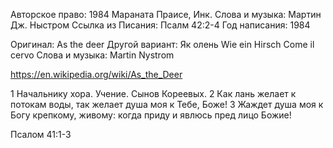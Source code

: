 Авторское право: 1984 Мараната Праисе, Инк.
Слова и музыка: Мартин Дж. Ныстром
Ссылка из Писания: Псалм 42:2-4
Год написания: 1984

Оригинал: 
As the deer
Другой вариант: 
Як олень
Wie ein Hirsch
Come il cervo
Слова и музыка:
Martin Nystrom

https://en.wikipedia.org/wiki/As_the_Deer


1 Начальнику хора. Учение. Сынов Кореевых.
2 Как лань желает к потокам воды, так желает душа моя к Тебе, Боже!
3 Жаждет душа моя к Богу крепкому, живому: когда приду и явлюсь пред лицо Божие!

Псалом 41:1-3
